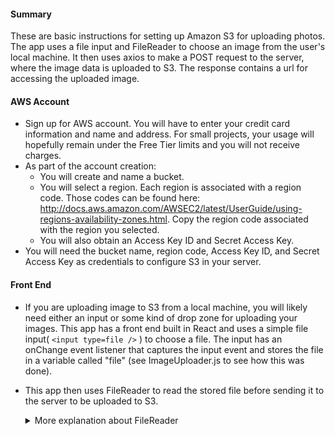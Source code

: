 #### Summary
These are basic instructions for setting up Amazon S3 for uploading photos. The app uses a file input and FileReader to choose an image from the user's local machine. It then uses axios to make a POST request to the server, where the image data is uploaded to S3. The response contains a url for accessing the uploaded image.

#### AWS Account
- Sign up for AWS account. You will have to enter your credit card information and name and address. For small projects, your usage will hopefully remain under the Free Tier limits and you will not receive charges.
- As part of the account creation: 
    - You will create and name a bucket. 
    - You will select a region. Each region is associated with a region code. Those codes can be found here: http://docs.aws.amazon.com/AWSEC2/latest/UserGuide/using-regions-availability-zones.html. Copy the region code associated with the region you selected.
    - You will also obtain an Access Key ID and Secret Access Key.
- You will need the bucket name, region code, Access Key ID, and Secret Access Key as credentials to configure S3 in your server.

#### Front End
- If you are uploading image to S3 from a local machine, you will likely need either an input or some kind of drop zone for uploading your images. This app has a front end built in React and uses a simple file input( ```<input type=file />``` ) to choose a file. The input has an onChange event listener that captures the input event and stores the file in a variable called "file" (see ImageUploader.js to see how this was done).
- This app then uses FileReader to read the stored file before sending it to the server to be uploaded to S3.

    <details><summary>More explanation about FileReader</summary>

        • FileReader is not an S3 thing. It is a file API built into HTML5 for uploading local images to the web. Most browsers support it. No installation is required.
        • There are four basic steps for using FileReader in an app like this:
            1. Create an instance of FileReader and store it in a variable (often named "reader").
            2. Save the file in variable (often named "file"). This is the same file mentioned above, 
            the file captured by the input event.
            3. Tell the reader to read (i.e., interpret) the file using a built-in FileReader method. Here, 
            we use the .readAsDataURL method to read image data, but there are other methods too, such as 
            the .readAsText method for reading text data.
            4. Use the built-in .onload method to tell FileReader what to do with the file once the reader 
            has read it. Once the file has been read, FileReader stores the file in the .result property on 
            the reader (e.g., in "reader.result" if the FileReader instance was named "reader").

        ```js
            const reader = new FileReader(); 
            const file = e.target.files[0]; 
            reader.readAsDataURL(file); 
            reader.onload = () => { 
                const pic = {
                file: reader.result, 
                filename: file.name,
                filetype: file.type
                }
                this.setState({ pic })
            }
        ```
        
    </details>
        

